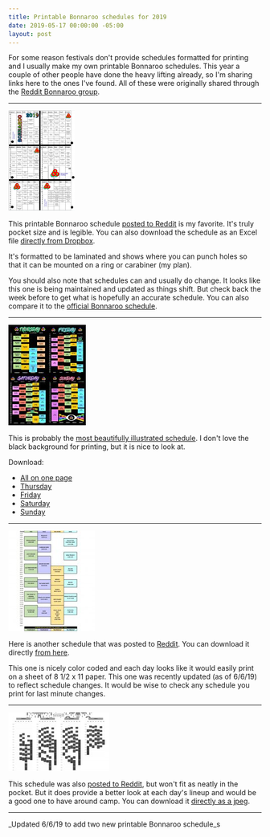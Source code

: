 ```yaml
---
title: Printable Bonnaroo schedules for 2019
date: 2019-05-17 00:00:00 -05:00
layout: post
---
```


For some reason festivals don't provide schedules formatted for printing and I usually make my own printable Bonnaroo schedules. This year a couple of other people have done the heavy lifting already, so I'm sharing links here to the ones I've found. All of these were originally shared through the [Reddit Bonnaroo group](https://www.reddit.com/r/bonnaroo/).

* * *

![](/assets/images/screenshot-www.dropbox.com-2019.05.17-08-28-59-132x200.png)

This printable Bonnaroo schedule [posted to Reddit](https://www.reddit.com/r/bonnaroo/comments/bbarap/bonnaroo_19_printable_pocket_schedule/) is my favorite. It's truly pocket size and is legible. You can also download the schedule as an Excel file [directly from Dropbox](https://www.dropbox.com/s/h1zebfbqxcefrav/Bonnaroo%20printable%20pocket%20schedule%202019.xlsx?dl=0).

It's formatted to be laminated and shows where you can punch holes so that it can be mounted on a ring or carabiner (my plan).

You should also note that schedules can and usually do change. It looks like this one is being maintained and updated as things shift. But check back the week before to get what is hopefully an accurate schedule. You can also compare it to the [official Bonnaroo schedule](https://www.bonnaroo.com/schedule/).

* * *

![](/assets/images/xvvt6h4t25y21-154x200.jpg)

This is probably the [most beautifully illustrated schedule](https://www.reddit.com/r/bonnaroo/comments/bawe45/schedule_is_out/engnozh/?utm_source=share&utm_medium=web2x). I don't love the black background for printing, but it is nice to look at.

Download:

- [All on one page](https://i.redd.it/xvvt6h4t25y21.jpg)
- [Thursday](https://i.redd.it/jmr9zxek45y21.jpg)
- [Friday](https://i.redd.it/ucteaavr45y21.jpg)
- [Saturday](https://i.redd.it/5mwqtmyi75y21.jpg)
- [Sunday](https://i.redd.it/a12ydt8n95y21.jpg)

* * *

![](/assets/images/NwpUUvk-172x200.jpg)

Here is another schedule that was posted to [Reddit](https://www.reddit.com/r/bonnaroo/comments/bxj23c/updated_schedule_in_picture_format/). You can download it directly [from here](https://imgur.com/gallery/pOMMn8h).

This one is nicely color coded and each day looks like it would easily print on a sheet of 8 1/2 x 11 paper. This one was recently updated (as of 6/6/19) to reflect schedule changes. It would be wise to check any schedule you print for last minute changes.

* * *

[![](/assets/images/yyap2kuxtuu21-200x117.jpg)](https://i.redd.it/yyap2kuxtuu21.jpg)

This schedule was also [posted to Reddit](https://www.reddit.com/r/bonnaroo/comments/bi2cpw/printable_schedule_thanks_to_uc_onner_for_the/), but won't fit as neatly in the pocket. But it does provide a better look at each day's lineup and would be a good one to have around camp. You can download it [directly as a jpeg](https://i.redd.it/yyap2kuxtuu21.jpg).

* * *

_Updated 6/6/19 to add two new printable Bonnaroo schedule_s
